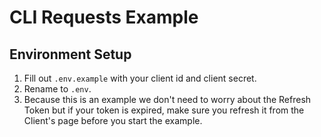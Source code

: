 # CLI Requests Example

## Environment Setup

1. Fill out `.env.example` with your client id and client secret.
2. Rename to `.env`.
3. Because this is an example we don't need to worry about the Refresh Token
but if your token is expired, make sure you refresh it from the Client's page
before you start the example.
